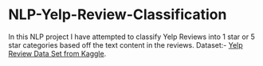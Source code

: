 # NLP-Yelp-Review-Classification
In this NLP project I have attempted to classify Yelp Reviews into 1 star or 5 star categories based off the text content in the reviews.   Dataset:-  [Yelp Review Data Set from Kaggle](https://www.kaggle.com/c/yelp-recsys-2013).
